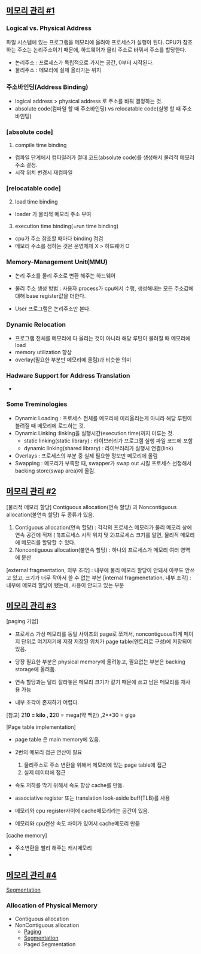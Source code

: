 ## [메모리 관리 #1](https://core.ewha.ac.kr/publicview/C0101020140425151219100144?vmode=f)

### Logical vs. Physical Address

파일 시스템에 있는 프로그램을 메모리에 올려야 프로세스가 실행이 된다. 
CPU가 참조하는 주소는 논리주소이기 때문에, 하드웨어가 물리 주소로 바꿔서 주소를 할당한다.

- 논리주소 : 프로세스가 독립적으로 가지는 공간, 0부터 시작된다. 
- 물리주소 : 메모리에 실제 올라가는 위치

### 주소바인딩(Address Binding)

- logical address > physical address 로 주소를 바꿔 결정하는 것.
- absolute code(컴파일 할 때 주소바인딩) vs relocatable code(실행 할 때 주소 바인딩) 

### [absolute code]

1) compile time binding

- 컴파일 단계에서 컴파일러가 절대 코드(absolute code)를 생성해서 물리적 메모리 주소 결정.
- 시작 위치 변경시 재컴파일

### [relocatable code]

2) load time binding

- loader 가 물리적 메모리 주소 부여


3) execution time binding(=run time binding)

- cpu가 주소 참조할 때마다 binding 점검
- 메모리 주소를 정하는 것은 운영체제 X > 하드웨어 O 


### Memory-Management Unit(MMU)

- 논리 주소를 물리 주소로 변환 해주는 하드웨어
- 물리 주소 생성 방법 : 사용자 process가 cpu에서 수행, 생성해내는 모든 주소값에 대해 base register값을 더한다. 

- User 프로그램은 논리주소만 본다. 

### Dynamic Relocation

- 프로그램 전체를 메모리에 다 올리는 것이 아니라 해당 루틴이 불려질 때 메모리에 load
- memory utilization 향상
- overlay(필요한 부분만 메모리에 올림)과 비슷한 의미

### Hadware Support for Address Translation

- 

### Some Treminologies

- Dynamic Loading : 프로세스 전체를 메모리에 미리올리는게 아니라 해당 루틴이 불려질 때 메모리에 로드하는 것.
- Dynamic Linking :linking을 실행시간(execution time)까지 미루는 것.
  - static linking(static library) : 라이브러리가 프로그램 실행 파일 코드에 포함
  - dynamic linking(shared library) : 라이브러리가 실행시 연결(link)
- Overlays : 프로세스의 부분 중 실제 필요한 정보만 메모리에 올림
- Swapping : 메모리가 부족할 때, swapper가 swap out 시킬 프로세스 선정해서 backing store(swap area)에 올림.

## [메모리 관리 #2](https://core.ewha.ac.kr/publicview/C0101020140429132440045277?vmode=f)

[물리적 메모리 할당] Contiguous allocation(연속 할당) 과 Noncontiguous allocation(불연속 할당) 두 종류가 있음.

1. Contiguous allocation(연속 할당) : 각각의 프로세스 메모리가 물리 메모리 상에 연속 공간에 적재 ( 1)프로세스 시작 위치 및 2)프로세스 크기를 알면, 물리적 메모리에 메모리를 할당할 수 있다.  
2. Noncontiguous allocation(불연속 할당) : 하나의 프로세스가 메모리 여러 영역에 분산

[external fragmentation, 외부 조각] : 내부에 물리 메모리 할당이 안돼서 아무도 안쓰고 있고, 크기가 너무 작아서 쓸 수 없는 부분 
[internal fragmenetation, 내부 조각] : 내부에 메모리 할당이 됐는데, 사용이 안되고 있는 부분

  
## [메모리 관리 #3](https://core.ewha.ac.kr/publicview/C0101020140502151452123728?vmode=f)

[paging 기법] 
- 프로세스 가상 메모리를 동일 사이즈의 page로 쪼개서, noncontiguous하게 페이지 단위로 여기저기에 저장
  저장된 위치가 page table(엔트리로 구성)에 저장되어 있음.
- 당장 필요한 부분은 physical memory에 올려놓고, 필요없는 부분은 backing storage에 올려둠.
  
- 연속 할당과는 달리 잘라놓은 메모리 크기가 같기 때문에 쓰고 남은 메모리를 재사용 가능
- 내부 조각이 존재하기 어렵다.

[참고] 2**10 = kilo , 2**20 = mega(약 백만) ,2**30 = giga

[Page table implementation]
- page table 은 main memory에 있음.

- 2번의 메모리 접근 연산이 필요
  1) 물리주소로 주소 변환을 위해서 메모리에 있는 page table에 접근
  2) 실제 데이터에 접근

- 속도 저하를 막기 위해서 속도 향상 cache를 만듦.
- associative register 또는 translation look-aside buff(TLB)를 사용
- 메모리와 cpu register사이에 cache메모리라는 공간이 있음.
- 메모리와 cpu연산 속도 차이가 있어서 cache메모리 만듦

 [cache memory] 
 - 주소변환을 빨리 해주는 캐시메모리
 - 


## [메모리 관리 #4](https://core.ewha.ac.kr/publicview/C0101020140509142939477563?vmode=f)

[Segmentation](/운영체제/8장-메모리-관리/Segmentation.md) 

### Allocation of Physical Memory

- Contiguous allocation
- NonContiguous allocation
  - [Paging](/운영체제/8장-메모리-관리/Paging.md)
  - [Segmentation](/운영체제/8장-메모리-관리/Segmentation.md)
  - Paged Segmentation
